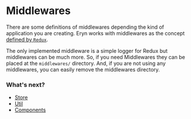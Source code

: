 # Middlewares

There are some definitions of middlewares depending the kind of application you are creating. Eryn works with middlewares as the concept [defined by `Redux`](https://redux.js.org/understanding/history-and-design/middleware).

The only implemented middleware is a simple logger for Redux but middlewares can be much more. So, if you need Middlewares they can be placed at the `middlewares/` directory. And, if you are not using any middlewares, you can easily remove the middlewares directory.

### What's next?

- [Store](arch/store)
- [Util](arch/utils)
- [Components](arch/components)
